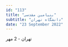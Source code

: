 ```yaml
---
id: "113"
title: "بنیامین مقدسی"
subtitle: "دانشگاه تهران"
date: "23 September 2022"
---
```


تهران - 2 مهر 

